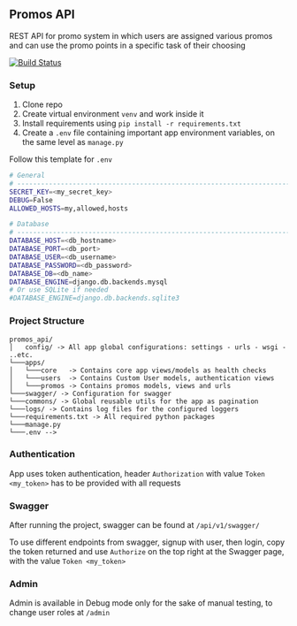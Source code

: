 ## Promos API

REST API for promo system in which users are assigned various promos and can use the promo points in a specific task of
their choosing

[![Build Status](https://travis-ci.com/pnaoum/promos_api.svg?branch=master)](https://travis-ci.com/pnaoum/promos_api)
### Setup

1. Clone repo
2. Create virtual environment `venv` and work inside it
3. Install requirements using `pip install -r requirements.txt`
4. Create a `.env` file containing important app environment variables, on the same level as `manage.py`

Follow this template for `.env`

```bash
# General
# ------------------------------------------------------------------------------
SECRET_KEY=<my_secret_key>
DEBUG=False
ALLOWED_HOSTS=my,allowed,hosts

# Database
# ------------------------------------------------------------------------------
DATABASE_HOST=<db_hostname>
DATABASE_PORT=<db_port>
DATABASE_USER=<db_username>
DATABASE_PASSWORD=<db_password>
DATABASE_DB=<db_name>
DATABASE_ENGINE=django.db.backends.mysql
# Or use SQLite if needed
#DATABASE_ENGINE=django.db.backends.sqlite3
```

### Project Structure

```
promos_api/
│   config/ -> All app global configurations: settings - urls - wsgi - ..etc.
└───apps/
│   └───core   -> Contains core app views/models as health checks 
│   └───users  -> Contains Custom User models, authentication views
│   └───promos -> Contains promos models, views and urls 
└───swagger/ -> Configuration for swagger 
└───commons/ -> Global reusable utils for the app as pagination 
└───logs/ -> Contains log files for the configured loggers
└───requirements.txt -> All required python packages 
└───manage.py 
└───.env --> 
```

### Authentication

App uses token authentication, header `Authorization` with value `Token <my_token>` has to be provided with all requests

### Swagger

After running the project, swagger can be found at `/api/v1/swagger/`

To use different endpoints from swagger, signup with user, then login, copy the token returned and use `Authorize` on
the top right at the Swagger page, with the value `Token <my_token>`

### Admin

Admin is available in Debug mode only for the sake of manual testing, to change user roles at `/admin`